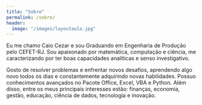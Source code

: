 ```yaml
---
title: "Sobre"
permalink: /sobre/
header:
  image: "/images/layoutaula.jpg"
---
```


Eu me chamo Caio Cezar e sou Graduando em Engenharia de Produção pelo CEFET-RJ. Sou apaixonado por matemática, computação e ciência, me caracterizando por ter boas capacidades analíticas e senso investigativo.

Gosto de resolver problemas e enfrentar novos desafios, aprendendo algo novo todos os dias e constantemente adquirindo novas habilidades. Possuo conhecimentos avançados no Pacote Office, Excel, VBA e Python. Além disso, entre os meus principais interesses estão: finanças, economia, gestão, educação, ciência de dados, tecnologia e inovação. 
